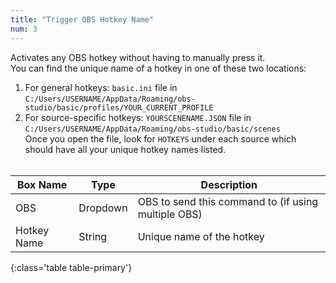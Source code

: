 ```yaml
---
title: "Trigger OBS Hotkey Name"
num: 3
---
```

Activates any OBS hotkey without having to manually press it.\
You can find the unique name of a hotkey in one of these two locations: 
1. For general hotkeys: `basic.ini` file in `C:/Users/USERNAME/AppData/Roaming/obs-studio/basic/profiles/YOUR_CURRENT_PROFILE` 
2. For source-specific hotkeys: `YOURSCENENAME.JSON` file in `C:/Users/USERNAME/AppData/Roaming/obs-studio/basic/scenes`   
Once you open the file, look for `HOTKEYS` under each source which should have all your unique hotkey names listed.
<br/><br/>

| Box Name | Type | Description | 
|-------|--------|--------
|OBS|Dropdown|OBS to send this command to (if using multiple OBS)|
|Hotkey Name|String|	Unique name of the hotkey
{:class='table table-primary'}









